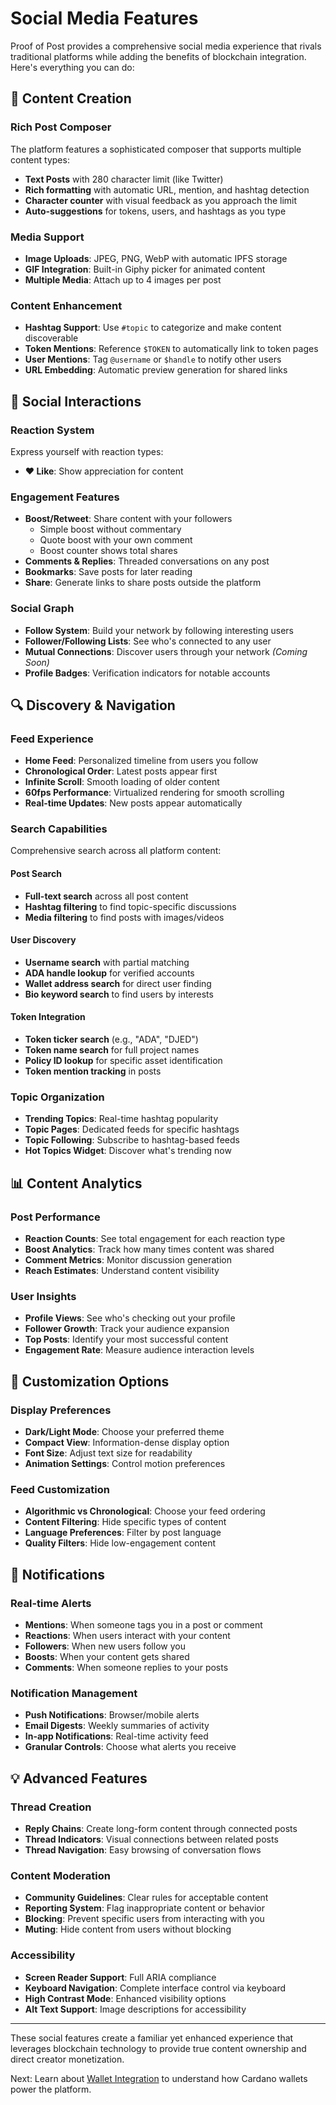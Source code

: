 # Social Media Features

Proof of Post provides a comprehensive social media experience that rivals traditional platforms while adding the benefits of blockchain integration. Here's everything you can do:

## 📝 Content Creation

### Rich Post Composer
The platform features a sophisticated composer that supports multiple content types:

- **Text Posts** with 280 character limit (like Twitter)
- **Rich formatting** with automatic URL, mention, and hashtag detection
- **Character counter** with visual feedback as you approach the limit
- **Auto-suggestions** for tokens, users, and hashtags as you type

### Media Support
- **Image Uploads**: JPEG, PNG, WebP with automatic IPFS storage
- **GIF Integration**: Built-in Giphy picker for animated content
- **Multiple Media**: Attach up to 4 images per post

### Content Enhancement
- **Hashtag Support**: Use `#topic` to categorize and make content discoverable
- **Token Mentions**: Reference `$TOKEN` to automatically link to token pages
- **User Mentions**: Tag `@username` or `$handle` to notify other users
- **URL Embedding**: Automatic preview generation for shared links

## 💬 Social Interactions

### Reaction System
Express yourself with reaction types:
- **❤️ Like**: Show appreciation for content

### Engagement Features
- **Boost/Retweet**: Share content with your followers
  - Simple boost without commentary
  - Quote boost with your own comment
  - Boost counter shows total shares
- **Comments & Replies**: Threaded conversations on any post
- **Bookmarks**: Save posts for later reading
- **Share**: Generate links to share posts outside the platform

### Social Graph
- **Follow System**: Build your network by following interesting users
- **Follower/Following Lists**: See who's connected to any user
- **Mutual Connections**: Discover users through your network *(Coming Soon)*
- **Profile Badges**: Verification indicators for notable accounts

## 🔍 Discovery & Navigation

### Feed Experience
- **Home Feed**: Personalized timeline from users you follow
- **Chronological Order**: Latest posts appear first
- **Infinite Scroll**: Smooth loading of older content
- **60fps Performance**: Virtualized rendering for smooth scrolling
- **Real-time Updates**: New posts appear automatically

### Search Capabilities
Comprehensive search across all platform content:

#### Post Search
- **Full-text search** across all post content
- **Hashtag filtering** to find topic-specific discussions
- **Media filtering** to find posts with images/videos

#### User Discovery
- **Username search** with partial matching
- **ADA handle lookup** for verified accounts
- **Wallet address search** for direct user finding
- **Bio keyword search** to find users by interests

#### Token Integration
- **Token ticker search** (e.g., "ADA", "DJED")
- **Token name search** for full project names
- **Policy ID lookup** for specific asset identification
- **Token mention tracking** in posts

### Topic Organization
- **Trending Topics**: Real-time hashtag popularity
- **Topic Pages**: Dedicated feeds for specific hashtags
- **Topic Following**: Subscribe to hashtag-based feeds
- **Hot Topics Widget**: Discover what's trending now

## 📊 Content Analytics

### Post Performance
- **Reaction Counts**: See total engagement for each reaction type
- **Boost Analytics**: Track how many times content was shared
- **Comment Metrics**: Monitor discussion generation
- **Reach Estimates**: Understand content visibility

### User Insights
- **Profile Views**: See who's checking out your profile
- **Follower Growth**: Track your audience expansion
- **Top Posts**: Identify your most successful content
- **Engagement Rate**: Measure audience interaction levels

## 🎨 Customization Options

### Display Preferences
- **Dark/Light Mode**: Choose your preferred theme
- **Compact View**: Information-dense display option
- **Font Size**: Adjust text size for readability
- **Animation Settings**: Control motion preferences

### Feed Customization
- **Algorithmic vs Chronological**: Choose your feed ordering
- **Content Filtering**: Hide specific types of content
- **Language Preferences**: Filter by post language
- **Quality Filters**: Hide low-engagement content

## 🔔 Notifications

### Real-time Alerts
- **Mentions**: When someone tags you in a post or comment
- **Reactions**: When users interact with your content
- **Followers**: When new users follow you
- **Boosts**: When your content gets shared
- **Comments**: When someone replies to your posts

### Notification Management
- **Push Notifications**: Browser/mobile alerts
- **Email Digests**: Weekly summaries of activity
- **In-app Notifications**: Real-time activity feed
- **Granular Controls**: Choose what alerts you receive

## 💡 Advanced Features

### Thread Creation
- **Reply Chains**: Create long-form content through connected posts
- **Thread Indicators**: Visual connections between related posts
- **Thread Navigation**: Easy browsing of conversation flows

### Content Moderation
- **Community Guidelines**: Clear rules for acceptable content
- **Reporting System**: Flag inappropriate content or behavior
- **Blocking**: Prevent specific users from interacting with you
- **Muting**: Hide content from users without blocking

### Accessibility
- **Screen Reader Support**: Full ARIA compliance
- **Keyboard Navigation**: Complete interface control via keyboard
- **High Contrast Mode**: Enhanced visibility options
- **Alt Text Support**: Image descriptions for accessibility

---

These social features create a familiar yet enhanced experience that leverages blockchain technology to provide true content ownership and direct creator monetization.

Next: Learn about [Wallet Integration](wallet-integration.md) to understand how Cardano wallets power the platform.
